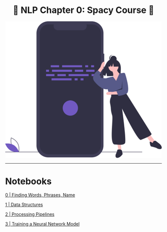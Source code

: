 <h1 align='center'>💬 NLP Chapter 0: Spacy Course 💬</h1>

<div align="center">
  <img src='./src/read-me-images/natural-language-processing.svg' alt='Documents' />
</div>

---

# Notebooks

[0 | Finding Words, Phrases, Name](https://www.kaggle.com/code/dsfelix/0-spacy-chapter-0-finding-words-phrases-name)

[1 | Data Structures](https://www.kaggle.com/code/dsfelix/1-spacy-chapter-1-data-structures)

[2 | Processing Pipelines](https://www.kaggle.com/code/dsfelix/2-spacy-chapter-2-processing-pipelines)

[3 | Training a Neural Network Model](https://www.kaggle.com/code/dsfelix/3-spacy-chapter-3-training-a-neural-network-mo)
